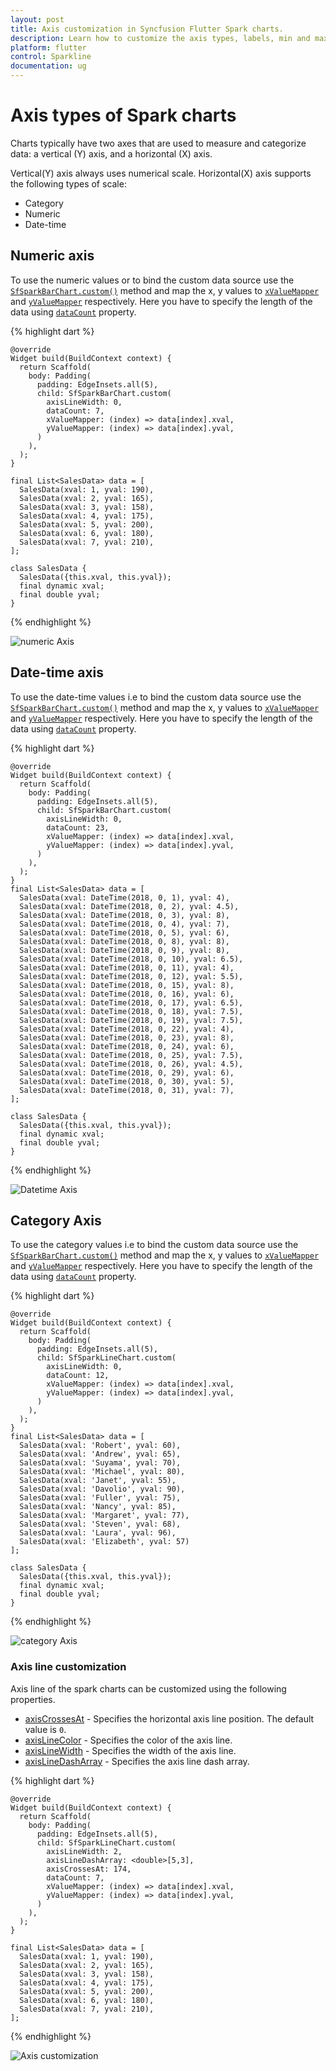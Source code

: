 ```yaml
---
layout: post
title: Axis customization in Syncfusion Flutter Spark charts.
description: Learn how to customize the axis types, labels, min and max values, colors, width and dashArray of the SfSparkline chart axis.
platform: flutter
control: Sparkline
documentation: ug
---
```


# Axis types of Spark charts

Charts typically have two axes that are used to measure and categorize data: a vertical (Y) axis, and a horizontal (X) axis.

Vertical(Y) axis always uses numerical scale. Horizontal(X) axis supports the following types of scale:

* Category
* Numeric
* Date-time


## Numeric axis

To use the numeric values or to bind the custom data source use the [`SfSparkBarChart.custom()`](https://pub.dev/documentation/syncfusion_flutter_charts/latest/sparkcharts/SfSparkBarChart/SfSparkBarChart.custom.html) method and map the x, y values to [`xValueMapper`](https://pub.dev/documentation/syncfusion_flutter_charts/latest/sparkcharts/SparkChartIndexedValueMapper.html) and [`yValueMapper`](https://pub.dev/documentation/syncfusion_flutter_charts/latest/sparkcharts/SparkChartIndexedValueMapper.html) respectively. Here you have to specify the length of the data using [`dataCount`](https://pub.dev/documentation/syncfusion_flutter_charts/latest/sparkcharts/SfSparkLineChart/SfSparkLineChart.custom.html) property.

{% highlight dart %} 

    @override
    Widget build(BuildContext context) {
      return Scaffold(
        body: Padding(
          padding: EdgeInsets.all(5),
          child: SfSparkBarChart.custom(
            axisLineWidth: 0,
            dataCount: 7,
            xValueMapper: (index) => data[index].xval,
            yValueMapper: (index) => data[index].yval, 
          )
        ),
      );
    }
  
    final List<SalesData> data = [
      SalesData(xval: 1, yval: 190),
      SalesData(xval: 2, yval: 165),
      SalesData(xval: 3, yval: 158),
      SalesData(xval: 4, yval: 175),
      SalesData(xval: 5, yval: 200),
      SalesData(xval: 6, yval: 180),
      SalesData(xval: 7, yval: 210),
    ];
 
    class SalesData {
      SalesData({this.xval, this.yval});
      final dynamic xval;
      final double yval;
    }

{% endhighlight %}

![numeric Axis](images/axis-types/numeric.jpg)

## Date-time axis

To use the date-time values i.e to bind the custom data source use the [`SfSparkBarChart.custom()`](https://pub.dev/documentation/syncfusion_flutter_charts/latest/sparkcharts/SfSparkBarChart/SfSparkBarChart.custom.html) method and map the x, y values to [`xValueMapper`](https://pub.dev/documentation/syncfusion_flutter_charts/latest/sparkcharts/SparkChartIndexedValueMapper.html) and [`yValueMapper`](https://pub.dev/documentation/syncfusion_flutter_charts/latest/sparkcharts/SparkChartIndexedValueMapper.html) respectively. Here you have to specify the length of the data using [`dataCount`](https://pub.dev/documentation/syncfusion_flutter_charts/latest/sparkcharts/SfSparkBarChart/SfSparkBarChart.custom.html) property.

{% highlight dart %} 

    @override
    Widget build(BuildContext context) {
      return Scaffold(
        body: Padding(
          padding: EdgeInsets.all(5),
          child: SfSparkBarChart.custom(
            axisLineWidth: 0,
            dataCount: 23,
            xValueMapper: (index) => data[index].xval,
            yValueMapper: (index) => data[index].yval, 
          )
        ),
      );
    }
    final List<SalesData> data = [
      SalesData(xval: DateTime(2018, 0, 1), yval: 4),
      SalesData(xval: DateTime(2018, 0, 2), yval: 4.5),
      SalesData(xval: DateTime(2018, 0, 3), yval: 8),
      SalesData(xval: DateTime(2018, 0, 4), yval: 7),
      SalesData(xval: DateTime(2018, 0, 5), yval: 6),
      SalesData(xval: DateTime(2018, 0, 8), yval: 8),
      SalesData(xval: DateTime(2018, 0, 9), yval: 8),
      SalesData(xval: DateTime(2018, 0, 10), yval: 6.5),
      SalesData(xval: DateTime(2018, 0, 11), yval: 4),
      SalesData(xval: DateTime(2018, 0, 12), yval: 5.5),
      SalesData(xval: DateTime(2018, 0, 15), yval: 8),
      SalesData(xval: DateTime(2018, 0, 16), yval: 6),
      SalesData(xval: DateTime(2018, 0, 17), yval: 6.5),
      SalesData(xval: DateTime(2018, 0, 18), yval: 7.5),
      SalesData(xval: DateTime(2018, 0, 19), yval: 7.5),
      SalesData(xval: DateTime(2018, 0, 22), yval: 4),
      SalesData(xval: DateTime(2018, 0, 23), yval: 8),
      SalesData(xval: DateTime(2018, 0, 24), yval: 6),
      SalesData(xval: DateTime(2018, 0, 25), yval: 7.5),
      SalesData(xval: DateTime(2018, 0, 26), yval: 4.5),
      SalesData(xval: DateTime(2018, 0, 29), yval: 6),
      SalesData(xval: DateTime(2018, 0, 30), yval: 5),
      SalesData(xval: DateTime(2018, 0, 31), yval: 7),
    ];
 
    class SalesData {
      SalesData({this.xval, this.yval});
      final dynamic xval;
      final double yval;
    }

{% endhighlight %}

![Datetime Axis](images/axis-types/datetime.jpg)

## Category Axis

To use the category values i.e to bind the custom data source use the [`SfSparkBarChart.custom()`](https://pub.dev/documentation/syncfusion_flutter_charts/latest/sparkcharts/SfSparkBarChart/SfSparkBarChart.custom.html) method and map the x, y values to [`xValueMapper`](https://pub.dev/documentation/syncfusion_flutter_charts/latest/sparkcharts/SparkChartIndexedValueMapper.html) and [`yValueMapper`](https://pub.dev/documentation/syncfusion_flutter_charts/latest/sparkcharts/SparkChartIndexedValueMapper.html) respectively. Here you have to specify the length of the data using [`dataCount`](https://pub.dev/documentation/syncfusion_flutter_charts/latest/sparkcharts/SfSparkBarChart/SfSparkBarChart.custom.html) property.

{% highlight dart %} 

    @override
    Widget build(BuildContext context) {
      return Scaffold(
        body: Padding(
          padding: EdgeInsets.all(5),
          child: SfSparkLineChart.custom(
            axisLineWidth: 0,
            dataCount: 12,
            xValueMapper: (index) => data[index].xval,
            yValueMapper: (index) => data[index].yval, 
          )
        ),
      );
    }
    final List<SalesData> data = [
      SalesData(xval: 'Robert', yval: 60),
      SalesData(xval: 'Andrew', yval: 65),
      SalesData(xval: 'Suyama', yval: 70),
      SalesData(xval: 'Michael', yval: 80),
      SalesData(xval: 'Janet', yval: 55),
      SalesData(xval: 'Davolio', yval: 90),
      SalesData(xval: 'Fuller', yval: 75),
      SalesData(xval: 'Nancy', yval: 85),
      SalesData(xval: 'Margaret', yval: 77),
      SalesData(xval: 'Steven', yval: 68),
      SalesData(xval: 'Laura', yval: 96),
      SalesData(xval: 'Elizabeth', yval: 57)
    ];  
 
    class SalesData {
      SalesData({this.xval, this.yval});
      final dynamic xval;
      final double yval;
    }

{% endhighlight %}

![category Axis](images/axis-types/category.jpg)

### Axis line customization

Axis line of the spark charts can be customized using the following properties.

* [axisCrossesAt](https://pub.dev/documentation/syncfusion_flutter_charts/latest/sparkcharts/SfSparkLineChart/axisCrossesAt.html) - Specifies the horizontal axis line position. The default value is `0`.
* [axisLineColor](https://pub.dev/documentation/syncfusion_flutter_charts/latest/sparkcharts/SfSparkLineChart/axisLineColor.html) - Specifies the color of the axis line.
* [axisLineWidth](https://pub.dev/documentation/syncfusion_flutter_charts/latest/sparkcharts/SfSparkLineChart/axisLineWidth.html) - Specifies the width of the axis line.
* [axisLineDashArray](https://pub.dev/documentation/syncfusion_flutter_charts/latest/sparkcharts/SfSparkLineChart/axisLineDashArray.html) - Specifies the axis line dash array.


{% highlight dart %} 

    @override
    Widget build(BuildContext context) {
      return Scaffold(
        body: Padding(
          padding: EdgeInsets.all(5),
          child: SfSparkLineChart.custom(
            axisLineWidth: 2,
            axisLineDashArray: <double>[5,3],
            axisCrossesAt: 174,
            dataCount: 7,
            xValueMapper: (index) => data[index].xval,
            yValueMapper: (index) => data[index].yval, 
          )
        ),
      );
    }

    final List<SalesData> data = [
      SalesData(xval: 1, yval: 190),
      SalesData(xval: 2, yval: 165),
      SalesData(xval: 3, yval: 158),
      SalesData(xval: 4, yval: 175),
      SalesData(xval: 5, yval: 200),
      SalesData(xval: 6, yval: 180),
      SalesData(xval: 7, yval: 210),
    ]; 

{% endhighlight %}

![Axis customization](images/axis-types/axis-customization.jpg)